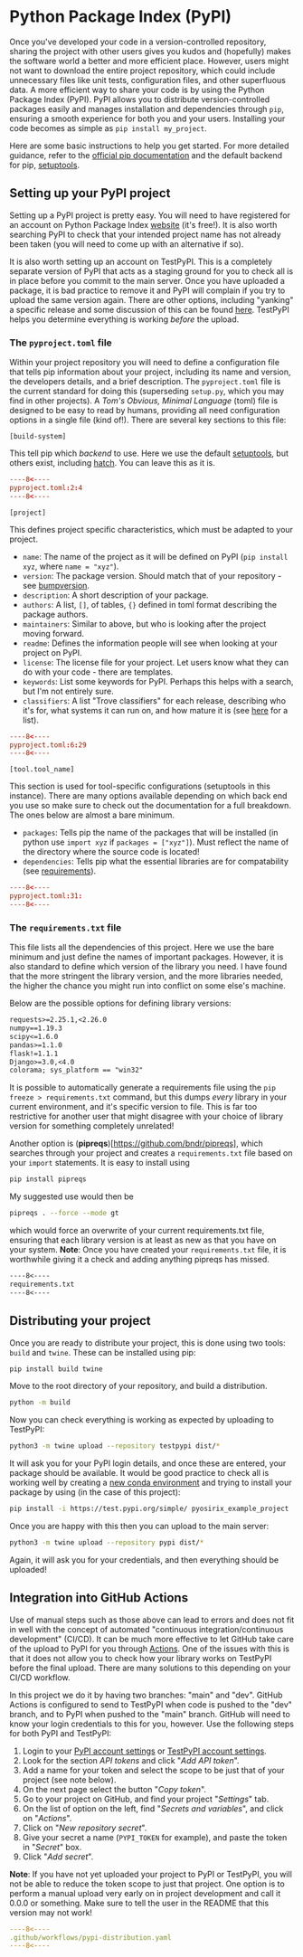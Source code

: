 <!-- Feel free to delete me in a forker repository -->
# Python Package Index (PyPI)
Once you've developed your code in a version-controlled repository, sharing the project with other users gives you kudos
and (hopefully) makes the software world a better and more efficient place. However, users might not want to download 
the entire project repository, which could include unnecessary files like unit tests, configuration files, and other 
superfluous data. A more efficient way to share your code is by using the Python Package Index (PyPI). PyPI allows you 
to distribute version-controlled packages easily and manages installation and dependencies through `pip`, ensuring a 
smooth experience for both you and your users. Installing your code becomes as simple as `pip install my_project`.

Here are some basic instructions to help you get started. For more detailed guidance, refer to the [official pip 
documentation](https://pip.pypa.io/en/stable/reference/build-system/) and the default backend for pip, 
[setuptools](https://setuptools.pypa.io/en/stable/userguide/).

## Setting up your PyPI project
Setting up a PyPI project is pretty easy. You will need to have registered for an account on Python Package Index
[website](https://pypi.org/) (it's free!). It is also worth searching PyPI to check that your intended project name
has not already been taken (you will need to come up with an alternative if so).

It is also worth setting up an account on TestPyPI. This is a completely separate version of PyPI that acts as a 
staging ground for you to check all is in place before you commit to the main server. Once you have uploaded a 
package, it is bad practice to remove it and PyPI will complain if you try to upload the same version again. There
are other options, including "yanking" a specific release and some discussion of this can be found 
[here](https://snarky.ca/what-to-do-when-you-botch-a-release-on-pypi/). TestPyPI helps you determine everything is 
working _before_ the upload.

### The `pyproject.toml` file
Within your project repository you will need to define a configuration file that tells pip information about your 
project, including its name and version, the developers details, and a brief description. The `pyproject.toml` file 
is the current standard for doing this (superseding `setup.py`, which you may find in other projects). A _Tom's Obvious, 
Minimal Language_ (toml) file is designed to be easy to read by humans, providing all need configuration options in a 
single file (kind of!). There are several key sections to this file:

`[build-system]`

This tell pip which _backend_ to use. Here we use the default [setuptools](https://setuptools.pypa.io), but others 
exist, including [hatch](https://hatch.pypa.io). You can leave this as it is.
```{.toml title="[build-system] example"}
----8<----
pyproject.toml:2:4
----8<----
```

`[project]`

This defines project specific characteristics, which must be adapted to your project.
- `name`: The name of the project as it will be defined on PyPI (`pip install xyz`, where `name = "xyz"`).
- `version`: The package version. Should match that of your repository - see [bumpversion](bumpversion.md).
- `description`: A short description of your package.
- `authors`: A list, `[]`, of tables, `{}` defined in toml format describing the package authors.
- `maintainers`: Similar to above, but who is looking after the project moving forward.
- `readme`: Defines the information people will see when looking at your project on PyPI.
- `license`: The license file for your project. Let users know what they can do with your code - there are templates.
- `keywords`: List some keywords for PyPI. Perhaps this helps with a search, but I'm not entirely sure.
- `classifiers`: A list "Trove classifiers" for each release, describing who it's for, what systems it can run on, and 
   how mature it is (see [here](https://pypi.org/classifiers/) for a list).
```{.toml title="[project] example"}
----8<----
pyproject.toml:6:29
----8<----
```

`[tool.tool_name]`

This section is used for tool-specific configurations (setuptools in this instance). There are many options available 
depending on which back end you use so make sure to check out the documentation for a full breakdown. The ones below
are almost a bare minimum.
- `packages`: Tells pip the name of the packages that will be installed (in python use `import xyz` if 
  `packages = ["xyz"]`). Must reflect the name of the directory where the source code is located!
- `dependencies`: Tells pip what the essential libraries are for compatability (see 
   [requirements](#the-requirementstxt-file)).
```{.toml title="[tool.tool_name] example"}
----8<----
pyproject.toml:31:
----8<----
```

### The `requirements.txt` file

This file lists all the dependencies of this project. Here we use the bare minimum and just define the names of 
important packages.  However, it is also standard to define which version of the library you need. I have found that
the more stringent the library version, and the more libraries needed, the higher the chance you might run into conflict
on some else's machine.

Below are the possible options for defining library versions:
```{.txt title="Example library definitions"}
requests>=2.25.1,<2.26.0
numpy==1.19.3
scipy<=1.6.0
pandas>=1.1.0
flask!=1.1.1
Django>=3.0,<4.0
colorama; sys_platform == "win32"
```

It is possible to automatically generate a requirements file using the `pip freeze > requirements.txt` command, but
this dumps _every_ library in your current environment, and it's specific version to file. This is far too restrictive 
for another user that might disagree with your choice of library version for something completely unrelated!

Another option is (__pipreqs__)[https://github.com/bndr/pipreqs], which searches through your project and creates a 
`requirements.txt` file based on your `import` statements. It is easy to install using
```bash
pip install pipreqs
```
My suggested use would then be
```bash
pipreqs . --force --mode gt
```
which would force an overwrite of your current requirements.txt file, ensuring that each library version is at least 
as new as that you have on your system. __Note__: Once you have created your `requirements.txt` file, it is worthwhile 
giving it a check and adding anything pipreqs has missed.

```{.txt title="requirements.txt for this project"}
----8<----
requirements.txt
----8<----
```

## Distributing your project
Once you are ready to distribute your project, this is done using two tools: `build` and `twine`.  These can be
installed using pip:
```bash
pip install build twine
```
Move to the root directory of your repository, and build a distribution.
```bash
python -m build
```

Now you can check everything is working as expected by uploading to TestPyPI:
```bash
python3 -m twine upload --repository testpypi dist/*
```
It will ask you for your PyPI login details, and once these are entered, your package should be available. It would be
good practice to check all is working well by creating a 
[new conda environment](https://conda.io/projects/conda/en/latest/user-guide/getting-started.html#creating-environments)
and trying to install your package by using (in the case of this project):
```bash
pip install -i https://test.pypi.org/simple/ pyosirix_example_project
```

Once you are happy with this then you can upload to the main server:
```bash
python3 -m twine upload --repository pypi dist/*
```
Again, it will ask you for your credentials, and then everything should be uploaded!

## Integration into GitHub Actions
Use of manual steps such as those above can lead to errors and does not fit in well with the concept of automated
"continuous integration/continuous development" (CI/CD). It can be much more effective to let GitHub take care of the 
upload to PyPI for you through [Actions](github.md). One of the issues with this is that it does not allow you to check 
how your library works on TestPyPI before the final upload. There are many solutions to this depending on your CI/CD 
workflow. 

In this project we do it by having two branches: "main" and "dev". GitHub Actions is configured to send to 
TestPyPI when code is pushed to the "dev" branch, and to PyPI when pushed to the "main" branch. GitHub will need to know
your login credentials to this for you, however.  Use the following steps for both PyPI and TestPyPI:

1. Login to your [PyPI account settings](https://test.pypi.org/manage/account/) or 
   [TestPyPI account settings](https://test.pypi.org/manage/account/).
2. Look for the section _API tokens_ and click "_Add API token_". 
3. Add a name for your token and select the scope to be just that of your project (see note below).
4. On the next page select the button "_Copy token_".
5. Go to your project on GitHub, and find your project "_Settings_" tab.
6. On the list of option on the left, find "_Secrets and variables_", and click on "_Actions_".
7. Click on "_New repository secret_".
8. Give your secret a name (`PYPI_TOKEN` for example), and paste the token in "_Secret_" box.
9. Click "_Add secret_".

__Note__: If you have not yet uploaded your project to PyPI or TestPyPI, you will not be able to reduce the token scope 
to just that project. One option is to perform a manual upload very early on in project development and call it 0.0.0
or something. Make sure to tell the user in the README that this version may not work!

```{.yaml title="GH Actions specification for PyPI upoload"}
----8<----
.github/workflows/pypi-distribution.yaml
----8<----
```
